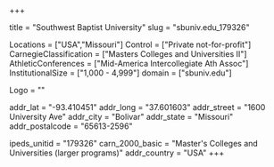 
+++

title = "Southwest Baptist University"
slug = "sbuniv.edu_179326"

Locations = ["USA","Missouri"]
Control = ["Private not-for-profit"]
CarnegieClassification = ["Masters Colleges and Universities II"]
AthleticConferences = ["Mid-America Intercollegiate Ath Assoc"]
InstitutionalSize = ["1,000 - 4,999"]
domain = ["sbuniv.edu"]

Logo = ""

addr_lat = "-93.410451"
addr_long = "37.601603"
addr_street = "1600 University Ave"
addr_city = "Bolivar"
addr_state = "Missouri"
addr_postalcode = "65613-2596"

ipeds_unitid = "179326"
carn_2000_basic = "Master's Colleges and Universities (larger programs)"
addr_country = "USA"
+++
    
